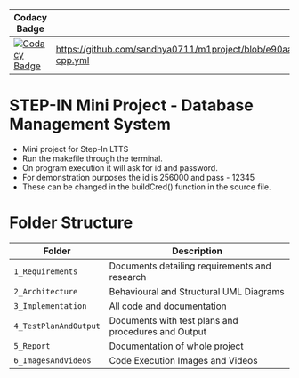 |Codacy Badge|C/Cpp check|
|------------|-----------|
[![Codacy Badge](https://app.codacy.com/project/badge/Grade/fa711d27d4924a179709c94dc16dc45d)](https://www.codacy.com/gh/sandhya0711/m1project/dashboard?utm_source=github.com&amp;utm_medium=referral&amp;utm_content=sandhya0711/m1project&amp;utm_campaign=Badge_Grade)|https://github.com/sandhya0711/m1project/blob/e90aa24aa5b6a494258134a12a0c2e139b93d3a7/.github/workflows/c-cpp.yml|
# STEP-IN Mini Project - Database Management System



* Mini project for Step-In LTTS
* Run the makefile through the terminal.
* On program execution it will ask for id and password. 
* For demonstration purposes the id is 256000 and pass - 12345
* These can be changed in the buildCred() function in the source file.

# Folder Structure

|Folder|Description|
|---|---|
|`1_Requirements`| Documents detailing requirements and research |
|`2_Architecture`|Behavioural and Structural UML Diagrams|
|`3_Implementation`|All code and documentation|
|`4_TestPlanAndOutput`|Documents with test plans and procedures and Output|
|`5_Report`|Documentation of whole project|
|`6_ImagesAndVideos`|Code Execution Images and Videos|


